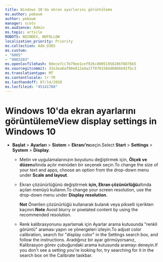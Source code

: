 ```yaml
---
title: Windows 10'da ekran ayarlarını görüntüleme
ms.author: pebaum
author: pebaum
manager: scotv
ms.audience: Admin
ms.topic: article
ROBOTS: NOINDEX, NOFOLLOW
localization_priority: Priority
ms.collection: Adm_O365
ms.custom:
- "6005"
- "9003203"
ms.openlocfilehash: 0dece7cc7b79ee1cef926c80051958286f8876b5
ms.sourcegitcommit: 32e3ea6af00e012a4a2ff0701584d6866b92fbc3
ms.translationtype: MT
ms.contentlocale: tr-TR
ms.lasthandoff: 07/14/2020
ms.locfileid: "45141788"
---
```

# <a name="view-display-settings-in-windows-10"></a><span data-ttu-id="cc4fe-102">Windows 10'da ekran ayarlarını görüntüleme</span><span class="sxs-lookup"><span data-stu-id="cc4fe-102">View display settings in Windows 10</span></span>

- <span data-ttu-id="cc4fe-103">**Başlat**   >  **Ayarları**   >  **Sistem**  >  **Ekranı'nı**seçin.</span><span class="sxs-lookup"><span data-stu-id="cc4fe-103">Select **Start**  > **Settings**  > **System** > **Display**.</span></span>
    -  <span data-ttu-id="cc4fe-104">Metin ve uygulamalarınızın boyutunu değiştirmek için, **Ölçek ve düzen**altında açılır menüden bir seçenek seçin.</span><span class="sxs-lookup"><span data-stu-id="cc4fe-104">To change the size of your text and apps, choose an option from the drop-down menu under  **Scale and layout**.</span></span>
    - <span data-ttu-id="cc4fe-105">Ekran çözünürlüğünü değiştirmek **için, Ekran çözünürlüğü**altında açılan menüyü kullanın.</span><span class="sxs-lookup"><span data-stu-id="cc4fe-105">To change your screen resolution, use the drop-down menu under **Display resolution**.</span></span>
     
      <span data-ttu-id="cc4fe-106">**Not** Önerilen çözünürlüğü kullanarak bulanık veya pikselli içerikten kaçının.</span><span class="sxs-lookup"><span data-stu-id="cc4fe-106">**Note** Avoid blurry or pixelated content by using the recommended resolution.</span></span>
    - <span data-ttu-id="cc4fe-107">Renk kalibrasyonunu ayarlamak için Ayarlar arama kutusunda "renkli görüntü" araması yapın ve yönergeleri izleyin.</span><span class="sxs-lookup"><span data-stu-id="cc4fe-107">To adjust color calibration, search for "display color" in the Settings search box, and follow the instructions.</span></span> <span data-ttu-id="cc4fe-108">Aradığınız bir ayar görmüyorsanız, Kalibrasyon görev çubuğundaki arama kutusunda aramayı deneyin.</span><span class="sxs-lookup"><span data-stu-id="cc4fe-108">If you don't see a setting you're looking for, try searching for it in the search box on the Calibrate taskbar.</span></span>